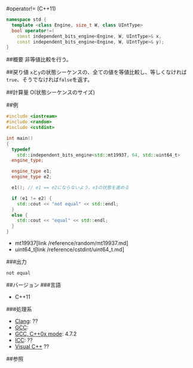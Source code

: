#operator!= (C++11)
```cpp
namespace std {
  template <class Engine, size_t W, class UIntType>
  bool operator!=(
    const independent_bits_engine<Engine, W, UIntType>& x,
    const independent_bits_engine<Engine, W, UIntType>& y);
}
```

##概要
非等値比較を行う。


##戻り値
`x`と`y`の状態シーケンスの、全ての値を等値比較し、等しくなければ`true`、そうでなければ`false`を返す。


##計算量
O(状態シーケンスのサイズ)


##例
```cpp
#include <iostream>
#include <random>
#include <cstdint>

int main()
{
  typedef
    std::independent_bits_engine<std::mt19937, 64, std::uint64_t>
  engine_type;

  engine_type e1;
  engine_type e2;

  e1(); // e1 == e2にならないよう、e1の状態を進める

  if (e1 != e2) {
    std::cout << "not equal" << std::endl;
  }
  else {
    std::cout << "equal" << std::endl;
  }
}
```
* mt19937[link /reference/random/mt19937.md]
* uint64_t[link /reference/cstdint/uint64_t.md]

###出力
```
not equal
```

##バージョン
###言語
- C++11

###処理系
- [Clang](/implementation#clang.md): ??
- [GCC](/implementation#gcc.md): 
- [GCC, C++0x mode](/implementation#gcc.md): 4.7.2
- [ICC](/implementation#icc.md): ??
- [Visual C++](/implementation#visual_cpp.md) ??


##参照


